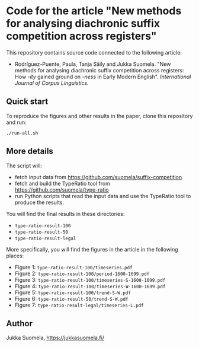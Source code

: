 # Code for the article "New methods for analysing diachronic suffix competition across registers"

This repository contains source code connected to the following article:

- Rodríguez-Puente, Paula, Tanja Säily and Jukka Suomela. "New methods for analysing diachronic suffix competition across registers: How *-ity* gained ground on *-ness* in Early Modern English". *International Journal of Corpus Linguistics.*


## Quick start

To reproduce the figures and other results in the paper, clone this repository and run:

    ./run-all.sh 


## More details

The script will:

- fetch input data from https://github.com/suomela/suffix-competition
- fetch and build the TypeRatio tool from https://github.com/suomela/type-ratio
- run Python scripts that read the input data and use the TypeRatio tool to produce the results.

You will find the final results in these directories:

- `type-ratio-result-100`
- `type-ratio-result-50`
- `type-ratio-result-legal`

More specifically, you will find the figures in the article in the following places:

- Figure 1: `type-ratio-result-100/timeseries.pdf`
- Figure 2: `type-ratio-result-100/period-1600-1699.pdf`
- Figure 3: `type-ratio-result-100/timeseries-S-1600-1699.pdf`
- Figure 4: `type-ratio-result-100/timeseries-W-1600-1699.pdf`
- Figure 5: `type-ratio-result-100/trend-S-W.pdf`
- Figure 6: `type-ratio-result-50/trend-S-W.pdf`
- Figure 7: `type-ratio-result-legal/timeseries-L.pdf`


## Author

Jukka Suomela, https://jukkasuomela.fi/
